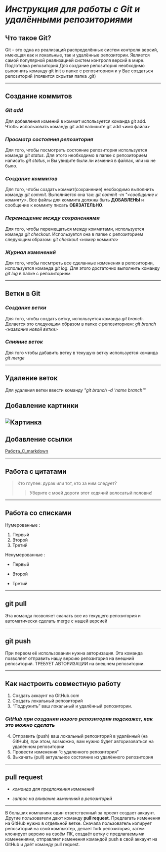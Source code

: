 # **_Инструкция для работы с Git и удалёнными репозиториями_**

## **Что такое Git?**
Git - это одна из реализаций распределённых систем контроля версий, имеющая как и локальные, так и удалённые репозитории. Является самой популярной реализацией систем контроля версий в мире.
Подготовка репозитория
Для создание репозитория необходимо выполнить команду git init  в папке с репозиторием и у Вас создаться репозиторий (появится скрытая папка .git)

---

## **Создание коммитов**

### _Git add_
Для добавления измений в коммит используется команда git add. Чтобы использовать команду git add напишите git add <имя файла>

### _Просмотр состояния репозитория_
Для того, чтобы посмотреть состояние репозитория используется команда _git status_. Для этого необходимо в папке с репозиторием написать _git status_, и Вы увидите были ли измения в файлах, или их не было.

### _Создание коммитов_
Для того, чтобы создать коммит(сохранение) необходимо выполнить команду _git commit_. Выполняется она так: _git commit -m "<сообщение к коммиту>_. Все файлы для коммита должны быть **ДОБАВЛЕНЫ** и сообщение к коммиту писать **ОБЯЗАТЕЛЬНО**.

### _Перемещение между сохранениями_
Для того, чтобы перемещаться между коммитами, используется команда _git checkout_. Используется она в папке с репозиторием следующим образом: _git checkout <номер коммита>_

### _Журнал изменений_
Для того, чтобы посмтреть все сделанные изменения в репозитории, используется команда _git log_. Для этого достаточно выполнить команду _git log_ в папке с репозиторием

---

## **Ветки в Git**

### _Создание ветки_

Для того, чтобы создать ветку, используется команда _git branch_. Делается это следующим образом в папке с репозиторием: _git branch <название новой ветки>_

### _Слияние веток_

Для того чтобы дабавить ветку в текущую ветку используется команда _git merge <name branch>_

---

## **Удаление веток**
Для удаления ветки ввести команду _"git branch -d 'name branch'"_
## **Добавление картинки**

![Картинка](https://i.ytimg.com/vi/T4V902rsodw/maxresdefault.jpg)
---

## **Добавление ссылки**

[Работа_С_markdown](https://lifehacker.ru/chto-takoe-markdown/?ysclid=l7nrh18u1k91907793)

---

## Работа с цитатами

>Кто глупее: дурак или тот, кто за ним следует?
>>Уберите с моей дороги этот ходячий волосатый половик!

---

## Работа со списками

Нумерованные : 

1. Первый
2. Второй
3. Третий

Ненумерованные :

* Первый
+ Второй
- Третий 

---

## __git pull__
Эта команда позволяет скачать все из текущего репозитория и автоматически сделать merge с нашей версией

---

## __git push__
При первом её использовании нужна авторизация.
Эта команда позволяет отправить нашу версию репозитория на внешний репозиторий. ТРЕБУЕТ АВТОРИЗАЦИИ на внешнем репозитории.

---

## __Как настроить совместную работу__

1. Создать аккаунт на GitHub.com
2. Создать локальный репозиторий
3. “Подружить” ваш локальный и удалённый репозитории. 
    
### _GitHub при создании нового репозитория подскажет, как это можно сделать_
    
4. Отправить (push) ваш локальный репозиторий в удалённый (на GitHub), при этом, возможно, вам нужно будет авторизоваться на удалённом репозитории
5. Провести изменения “с удаленного репозитория”
6. Выкачать (pull) актуальное состояние из удалённого репозитория

---

## __pull request__

- _команда для предложения изменений_ 

- _запрос на вливание изменений в репозиторий_

---

В больших компаниях один ответственный за проект создает аккаунт. Другие пользователи дают команду **pull request**. Предлагать изменения на GitHub нужно в отдельной ветке. 
Сначала пользователь копирует репозиторий на свой компьютер, делает fork репозитория, затем клонирует версию на своём ПК, создаёт ветку с предлагаемыми изменениями, отправляет изменения командой push в свой аккаунт на GitHub и даёт команду pull request.